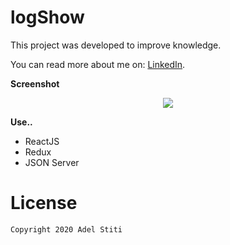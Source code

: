 # logShow

This project was developed to improve knowledge.

You can read more about me on: [LinkedIn](https://www.linkedin.com/in/adel-stiti-9ba760158/).


**Screenshot**

<p align="center"><img src="https://i.ibb.co/VqXDc0h/4.png" /></p>

**Use..**
- ReactJS
- Redux
- JSON Server


# License

    Copyright 2020 Adel Stiti
